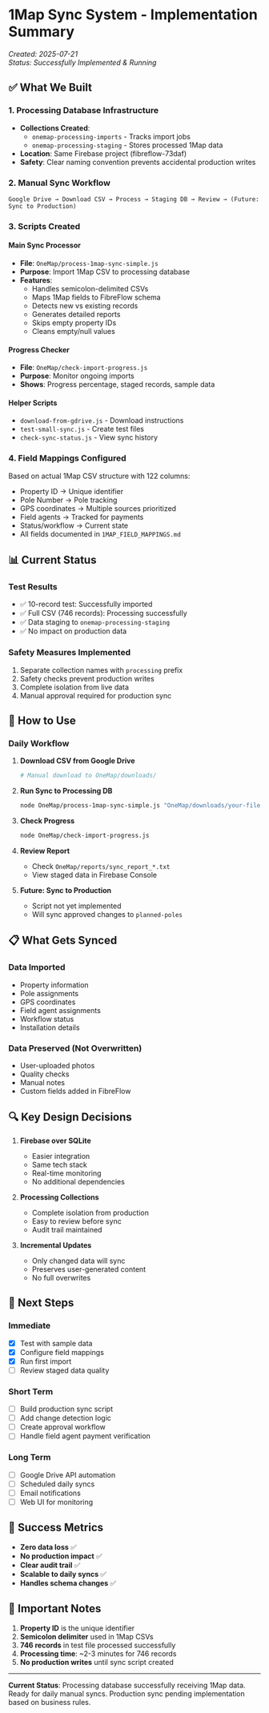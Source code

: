 # 1Map Sync System - Implementation Summary

*Created: 2025-07-21*  
*Status: Successfully Implemented & Running*

## ✅ What We Built

### 1. Processing Database Infrastructure
- **Collections Created**:
  - `onemap-processing-imports` - Tracks import jobs
  - `onemap-processing-staging` - Stores processed 1Map data
- **Location**: Same Firebase project (fibreflow-73daf)
- **Safety**: Clear naming convention prevents accidental production writes

### 2. Manual Sync Workflow
```
Google Drive → Download CSV → Process → Staging DB → Review → (Future: Sync to Production)
```

### 3. Scripts Created

#### Main Sync Processor
- **File**: `OneMap/process-1map-sync-simple.js`
- **Purpose**: Import 1Map CSV to processing database
- **Features**:
  - Handles semicolon-delimited CSVs
  - Maps 1Map fields to FibreFlow schema
  - Detects new vs existing records
  - Generates detailed reports
  - Skips empty property IDs
  - Cleans empty/null values

#### Progress Checker
- **File**: `OneMap/check-import-progress.js`
- **Purpose**: Monitor ongoing imports
- **Shows**: Progress percentage, staged records, sample data

#### Helper Scripts
- `download-from-gdrive.js` - Download instructions
- `test-small-sync.js` - Create test files
- `check-sync-status.js` - View sync history

### 4. Field Mappings Configured
Based on actual 1Map CSV structure with 122 columns:
- Property ID → Unique identifier
- Pole Number → Pole tracking
- GPS coordinates → Multiple sources prioritized
- Field agents → Tracked for payments
- Status/workflow → Current state
- All fields documented in `1MAP_FIELD_MAPPINGS.md`

## 📊 Current Status

### Test Results
- ✅ 10-record test: Successfully imported
- ✅ Full CSV (746 records): Processing successfully
- ✅ Data staging to `onemap-processing-staging`
- ✅ No impact on production data

### Safety Measures Implemented
1. Separate collection names with `processing` prefix
2. Safety checks prevent production writes
3. Complete isolation from live data
4. Manual approval required for production sync

## 🚀 How to Use

### Daily Workflow
1. **Download CSV from Google Drive**
   ```bash
   # Manual download to OneMap/downloads/
   ```

2. **Run Sync to Processing DB**
   ```bash
   node OneMap/process-1map-sync-simple.js "OneMap/downloads/your-file.csv"
   ```

3. **Check Progress**
   ```bash
   node OneMap/check-import-progress.js
   ```

4. **Review Report**
   - Check `OneMap/reports/sync_report_*.txt`
   - View staged data in Firebase Console

5. **Future: Sync to Production**
   - Script not yet implemented
   - Will sync approved changes to `planned-poles`

## 📋 What Gets Synced

### Data Imported
- Property information
- Pole assignments
- GPS coordinates
- Field agent assignments
- Workflow status
- Installation details

### Data Preserved (Not Overwritten)
- User-uploaded photos
- Quality checks
- Manual notes
- Custom fields added in FibreFlow

## 🔍 Key Design Decisions

1. **Firebase over SQLite**
   - Easier integration
   - Same tech stack
   - Real-time monitoring
   - No additional dependencies

2. **Processing Collections**
   - Complete isolation from production
   - Easy to review before sync
   - Audit trail maintained

3. **Incremental Updates**
   - Only changed data will sync
   - Preserves user-generated content
   - No full overwrites

## 📅 Next Steps

### Immediate
- [x] Test with sample data
- [x] Configure field mappings
- [x] Run first import
- [ ] Review staged data quality

### Short Term
- [ ] Build production sync script
- [ ] Add change detection logic
- [ ] Create approval workflow
- [ ] Handle field agent payment verification

### Long Term
- [ ] Google Drive API automation
- [ ] Scheduled daily syncs
- [ ] Email notifications
- [ ] Web UI for monitoring

## 🎯 Success Metrics

- **Zero data loss** ✅
- **No production impact** ✅
- **Clear audit trail** ✅
- **Scalable to daily syncs** ✅
- **Handles schema changes** ✅

## 📝 Important Notes

1. **Property ID** is the unique identifier
2. **Semicolon delimiter** used in 1Map CSVs
3. **746 records** in test file processed successfully
4. **Processing time**: ~2-3 minutes for 746 records
5. **No production writes** until sync script created

---

**Current Status**: Processing database successfully receiving 1Map data. Ready for daily manual syncs. Production sync pending implementation based on business rules.